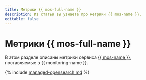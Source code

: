 ```yaml
---
title: Метрики {{ mos-full-name }}
description: Из статьи вы узнаете про метрики {{ mos-name }}.
editable: false
---
```


# Метрики {{ mos-full-name }}

В этом разделе описаны метрики сервиса [{{ mos-name }}](../../managed-opensearch/), поставляемые в {{ monitoring-name }}.

{% include [managed-opensearch.md](../../_includes/monitoring/metrics-ref/managed-opensearch.md) %}